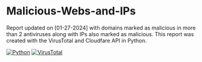 # Malicious-Webs-and-IPs
Report updated on [01-27-2024] with domains marked as malicious in more than 2 antiviruses along with IPs also marked as malicious. This report was created with the VirusTotal and Cloudfare API in Python.

[![Python](https://www.quintagroup.com/++theme++quintagroup-theme/images/logo_python_section.png)](https://python.org)
[![VirusTotal](https://cdn.iconscout.com/icon/free/png-256/free-virustotal-7521741-7197444.png?f=webp&w=128)](https://virustotal.com)
